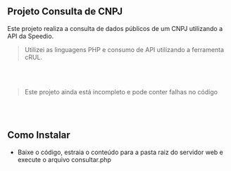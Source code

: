 ## Projeto Consulta de CNPJ

Este projeto realiza a consulta de dados públicos de um CNPJ utilizando a API da Speedio.

>Utilizei as linguagens PHP e consumo de API utilizando a ferramenta cRUL.

<br>
<br>

> Este projeto ainda está incompleto e pode conter falhas no código

<br>
<br>


## Como Instalar

 - Baixe o código, estraia o conteúdo para a pasta raiz do servidor web e execute o arquivo consultar.php

  